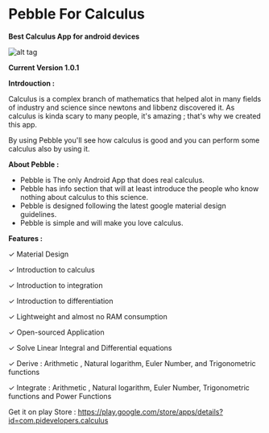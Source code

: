 Pebble For Calculus
===================

**Best Calculus App for android devices**
                                      
 ![alt tag](http://s28.postimg.org/7v09ypwjx/pebble1.jpg)


**Current Version 1.0.1**


**Intrdouction :**

Calculus is a complex branch of mathematics that helped alot in many fields of industry and science since newtons and libbenz discovered it.
As calculus is kinda scary to many people, it's amazing ; that's why we created this app.

By using Pebble you'll see how calculus is good and you can perform some calculus also by using it.


**About Pebble :**

- Pebble is The only Android App that does real calculus.
- Pebble has info section that will at least introduce the people who know nothing about calculus to this science.
- Pebble is designed following the latest google material design guidelines.
- Pebble is simple and will make you love calculus.


**Features :**

✓ Material Design

✓ Introduction to calculus

✓ Introduction to integration

✓ Introduction to differentiation

✓ Lightweight and almost no RAM consumption

✓ Open-sourced Application

✓ Solve Linear Integral and Differential equations

✓ Derive : Arithmetic , Natural logarithm, Euler Number, and Trigonometric functions

✓ Integrate : Arithmetic , Natural logarithm, Euler Number, Trigonometric functions and Power Functions 


Get it on play Store : https://play.google.com/store/apps/details?id=com.pidevelopers.calculus
